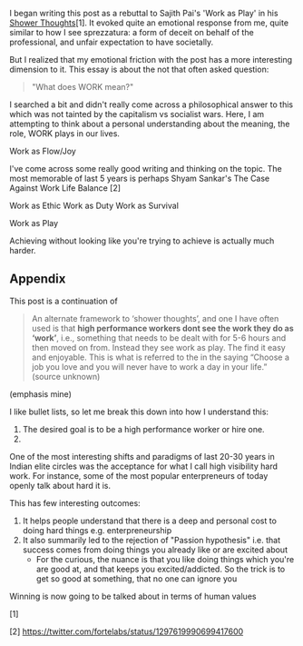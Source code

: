 I began writing this post as a rebuttal to Sajith Pai's 'Work as Play' in his [Shower Thoughts](https://sajithpai.com/venture-capital-startups/shower-thoughts/)[1]. It evoked quite an emotional response from me, quite similar to how I see sprezzatura: a form of deceit on behalf of the professional, and unfair expectation to have societally.

But I realized that my emotional friction with the post has a more interesting dimension to it. This essay is about the not that often asked question: 

> "What does WORK mean?"

I searched a bit and didn't really come across a philosophical answer to this which was not tainted by the capitalism vs socialist wars. Here, I am attempting to think about a personal understanding about the meaning, the role, WORK plays in our lives.

Work as Flow/Joy

I've come across some really good writing and thinking on the topic. The most memorable of last 5 years is perhaps Shyam Sankar's The Case Against Work Life Balance [2]

Work as Ethic
Work as Duty
Work as Survival


Work as Play

Achieving without looking like you're trying to achieve is actually much harder.


Appendix
---

This post is a continuation of 

> An alternate framework to ‘shower thoughts’, and one I have often used is that **high performance workers dont see the work they do as ‘work’**, i.e., something that needs to be dealt with for 5-6 hours and then moved on from. Instead they see work as play. The find it easy and enjoyable. This is what is referred to the in the saying “Choose a job you love and you will never have to work a day in your life.” (source unknown)

(emphasis mine)

I like bullet lists, so let me break this down into how I understand this: 
1. The desired goal is to be a high performance worker or hire one. 
2. 


One of the most interesting shifts and paradigms of last 20-30 years in Indian elite circles was the acceptance for what I call high visibility hard work. For instance, some of the most popular enterpreneurs of today openly talk about hard it is.

This has few interesting outcomes: 
1. It helps people understand that there is a deep and personal cost to doing hard things e.g. enterpreneurship
2. It also summarily led to the rejection of "Passion hypothesis" i.e. that success comes from doing things you already like or are excited about
    - For the curious, the nuance is that you like doing things which you're are good at, and that keeps you excited/addicted. So the trick is to get so good at something, that no one can ignore you

Winning is now going to be talked about in terms of human values


[1]

[2] 
https://twitter.com/fortelabs/status/1297619990699417600
